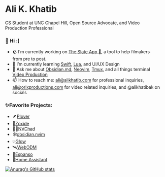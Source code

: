 # Ali K. Khatib
CS Student at UNC Chapel Hill, Open Source Advocate, and Video Production Professional


### 👋 Hi :) 

- 🪨 I’m currently working on [The Slate App 🎥](https://github.com/alikhatibak/Slate), a tool to help filmakers from pre to post.
- 🌱 I’m currently learning [Swift](https://www.swift.org), [Lua](https://www.lua.org), and UI/UX Design
- 💬 Ask me about [Obsidian.md](https://obsidian.md), [Neovim](https://github.com/neovim/neovim), [Tmux](https://github.com/tmux/tmux), and all things terminal [Video Production](https://www.orixproductions.com/)
- 📫 How to reach me: ali@alikhatib.com for professional inquiries, ali@orixproductions.com for video related inquiries, and @alikhatibak on socials

### ✨Favorite Projects:

  - 🪶[Plover](https://github.com/openstenoproject/plover)
  - 🔎[Zoxide](https://github.com/ajeetdsouza/zoxide)
  - 💪🏽[NVChad](https://github.com/NvChad/NvChad)
  - 🕸️[obsidian.nvim](https://github.com/epwalsh/obsidian.nvim)
  - 💡[Glow](https://github.com/charmbracelet/glow)
  - 🛰️[WebODM](https://github.com/OpenDroneMap/WebODM)
  - 💬[Espanso](https://github.com/espanso/espanso)
  - 🏡[Home Assistant](https://github.com/home-assistant)

[![Anurag's GitHub stats](https://github-readme-stats.vercel.app/api?username=alikhatibak&show_icons=true&rank_icon=github&include_all_commits=true&title_color=9F64FF&icon_color=9F64FF&ring_color=9F64FF&theme=chartreuse-dark&hide_border=true)](https://github.com/anuraghazra/github-readme-stats)
